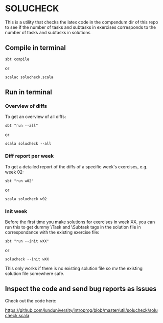 # SOLUCHECK

This is a utility that checks the latex code in the compendum dir of this repo to see if the number of tasks and subtasks in exercises corresponds to the number of tasks and subtasks in solutions.

## Compile  in terminal

    sbt compile
    
or

    scalac solucheck.scala

## Run in terminal


### Overview of diffs

To get an overview of all diffs:

    sbt "run --all"

or
    
    scala solucheck --all

### Diff report per week

To get a detailed report of the diffs of a specific week's exercises, e.g. week 02:

    sbt "run w02"

or 
	
    scala solucheck w02
    
    

### Init week

Before the first time you make solutions for exercises in week XX, you can run this to get dummy \Task and \Subtask tags in the solution file in correspondance with the existing exercise file:

    sbt "run --init wXX"

or

    solucheck --init wXX

This only works if there is no existing solution file so mv the existing solution file somewhere safe.

## Inspect the code and send bug reports as issues

Check out the code here:

https://github.com/lunduniversity/introprog/blob/master/util/solucheck/solucheck.scala


